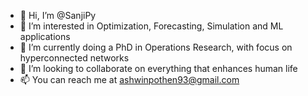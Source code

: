 - 👋 Hi, I’m @SanjiPy
- 👀 I’m interested in Optimization, Forecasting, Simulation and ML applications
- 🌱 I’m currently doing a PhD in Operations Research, with focus on hyperconnected networks
- 💞️ I’m looking to collaborate on everything that enhances human life
- 📫 You can reach me at ashwinpothen93@gmail.com

<!---
SanjiPy/SanjiPy is a ✨ special ✨ repository because its `README.md` (this file) appears on your GitHub profile.
You can click the Preview link to take a look at your changes.
--->
